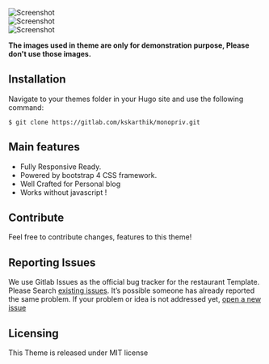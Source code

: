 ![Screenshot](https://gitlab.com/kskarthik/monopriv/raw/master/images/screenshot.png "Desktop View")
<br>
![Screenshot](https://gitlab.com/kskarthik/monopriv/raw/master/images/tn.png "Tab view")
<br>
![Screenshot](https://gitlab.com/kskarthik/monopriv/raw/master/images/mobile.png "Mobile View")

**The images used in theme are only for demonstration purpose, Please don't use those images.**

## Installation

Navigate to your themes folder in your Hugo site and use the following command:

```
$ git clone https://gitlab.com/kskarthik/monopriv.git

```

## Main features

* Fully Responsive Ready.
* Powered by bootstrap 4 CSS framework.
* Well Crafted for Personal blog
* Works without javascript !

## Contribute
Feel free to contribute changes, features to this theme!

## Reporting Issues

We use Gitlab Issues as the official bug tracker for the restaurant Template. Please Search [existing issues](https://gitlab.com/kskarthik/monopriv/issues). It’s possible someone has already reported the same problem.
If your problem or idea is not addressed yet, [open a new issue](https://gitlab.com/kskarthik/monopriv/issues)

## Licensing

This Theme is released under MIT license
